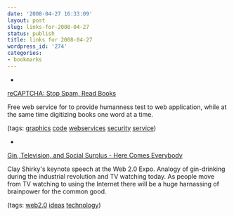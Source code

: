 ```yaml
---
date: '2008-04-27 16:33:09'
layout: post
slug: links-for-2008-04-27
status: publish
title: links for 2008-04-27
wordpress_id: '274'
categories:
- bookmarks
---
```



	
  *
		

[reCAPTCHA: Stop Spam, Read Books](http://recaptcha.net/)


		

Free web service for to provide humanness test to web application, while at the same time digitizing books one word at a time.


		

(tags: [graphics](http://del.icio.us/eob/graphics) [code](http://del.icio.us/eob/code) [webservices](http://del.icio.us/eob/webservices) [security](http://del.icio.us/eob/security) [service](http://del.icio.us/eob/service))


	

	
  *
		

[Gin, Television, and Social Surplus - Here Comes Everybody](http://www.herecomeseverybody.org/2008/04/looking-for-the-mouse.html)


		

Clay Shirky's keynote speech at the Web 2.0 Expo.  Analogy of gin-drinking during the industrial revolution and TV watching today.  As people move from TV watching to using the Internet there will be a huge harnassing of brainpower for the common good.


		

(tags: [web2.0](http://del.icio.us/eob/web2.0) [ideas](http://del.icio.us/eob/ideas) [technology](http://del.icio.us/eob/technology))


	



